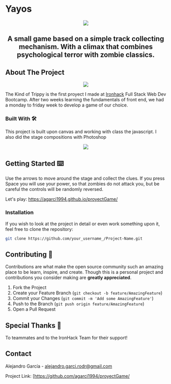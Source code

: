 # Yayos
<p align="center"><img src="https://fotos.subefotos.com/637aea57d6310ae52840c6d1358464e5o.png" /></a></p>

<h2 align="center">
A small game based on a simple track collecting mechanism. With a climax that combines psychological terror with zombie classics.
</h2>

## About The Project

<p align="center"><img src="https://fotos.subefotos.com/d5bc0c659597e0824d30bff700d5f834o.png" /></p>

The Kind of Trippy is the first proyect I made at [Ironhack](https://www.ironhack.com/) Full Stack Web Dev Bootcamp. After two weeks learning the fundamentals of front end, we had a monday to friday week to develop a game of our choice.

### Built With 🛠

This project is built upon canvas and working with class the javascript. I also did the stage compositions with Photoshop

<p align="center"><img src="https://fotos.subefotos.com/fe710c303cf1d5d47c04de6ac1cd42f3o.png" /></p>

## Getting Started ⌨️

Use the arrows to move around the stage and collect the clues. If you press Space you will use your power, so that zombies do not attack you, but be careful the controls will be randomly reversed.

Let's play: https://agarci1994.github.io/proyectGame/

### Installation

If you wish to look at the project in detail or even work something upon it, feel free to clone the repository:

```sh
git clone https://github.com/your_username_/Project-Name.git
```

## Contributing 💬

Contributions are what make the open source community such an amazing place to be learn, inspire, and create. Though this is a personal project and contributions you consider making are **greatly appreciated**.

1. Fork the Project
2. Create your Feature Branch (`git checkout -b feature/AmazingFeature`)
3. Commit your Changes (`git commit -m 'Add some AmazingFeature'`)
4. Push to the Branch (`git push origin feature/AmazingFeature`)
5. Open a Pull Request

## Special Thanks 💖

To teammates and to the IronHack Team for their support!

## Contact

Alejandro García - [alejandro.garci.rodr@gmail.com](alejandro.garci.rodr@gmail.com)

Project Link: [https://github.com/agarci1994/proyectGame/
